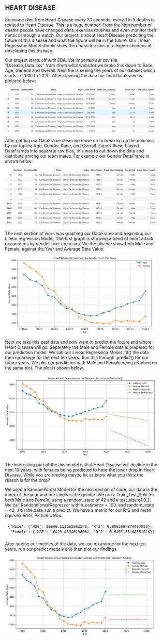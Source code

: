 
HEART DISEASE
-----------------------------------------------------------------------------------------------------
Someone dies from Heart Disease every 33 seconds, every 1 in 5 deaths is realted to Heart Disease. 
This is a huge number! From the high number of deaths people have changed diets, exercise routines and 
even monitor their metrics through a watch. Our project is about Heart Disease predciting the future of 
this disease and what the figure will be in the future. Our Linear Regression Model should show the 
characteristics of a higher chances of developing this disease. 

Our project starts off with EDA. We imported our csv file, "Disease_Data.csv" from (from what website) 
we broke this down to Race, Age, General and Overall. Next the is seeing the years of our dataset which 
starts in 2000 to 2020. After cleaning the data our final DataFrame is pictured below:

![](./Images\dataframe.PNG)

After getting our DataFrame clean we move on to breaking up the columns by our topics; Age, Gender,
Race, and Overall. Export these filtered DataFrames into separate csv files, this was to cut down the
data and distribute among our team mates. For example our Gender DataFrame is shown below:

![](Images\genderDF.PNG)

The next section of work was graphing our DataFrame and beginning our Linear regression Model. The first 
graph is showing a trend of heart attack occurences by gender over the years. We the plot we show both Male
and Female, against the Year and Average Data Value. 

![](Images\genderplot.PNG)

Next we take this past data and now want to predict the future and where Heart Disease will go. Separately 
the Male and Female data is prepared for our prediction model. We call our Linear Regression Model .fit() 
the data then np.arange for the next ten years. Run this through .predict() for our future years. We plot our
prediction with Male and Female being graphed on the same plot. The plot is shown below.

![](Images\predicted.PNG)

The interesting part of the this model is that Heart Disease will decline in the next 10 years, with females
being predicted to have the lower drop in Heart Disease. While you are reading maybe let us know what you think
the reason is for the drop?

We used a RandomForest Model for the next section of code, our data is the index of the year and our labels 
is the gender. We run a Train_Test_Split for both Male and Female, using a random_state of 42 and a test_size
of 0.2. We call RandomForestRegressor with n_estimator = 100, and random_state = 42, .fit() the data, run a 
predict. We have a metric for our R^2 and mean squared error. Picture below.

![](Images\r2.PNG)

After seeing our metrics of the data, we use np.arange for the next ten years, run our predict models and then
plot our findings. 

![](Images\randompredict.PNG)
